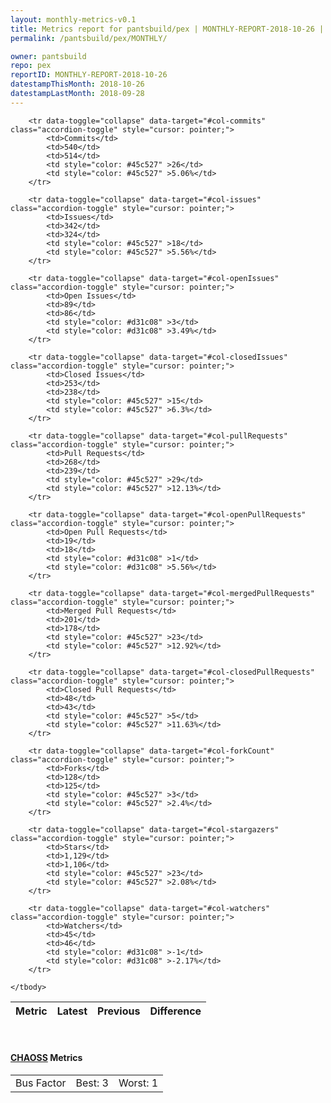 ```yaml
---
layout: monthly-metrics-v0.1
title: Metrics report for pantsbuild/pex | MONTHLY-REPORT-2018-10-26 | 2018-10-26
permalink: /pantsbuild/pex/MONTHLY/

owner: pantsbuild
repo: pex
reportID: MONTHLY-REPORT-2018-10-26
datestampThisMonth: 2018-10-26
datestampLastMonth: 2018-09-28
---
```



<table class="table table-condensed" style="border-collapse:collapse;">
    <thead>
    <tr>
        <th>Metric</th>
        <th>Latest</th>
        <th>Previous</th>
        <th colspan="2" style="text-align: center;">Difference</th>
    </tr>
    </thead>
    <tbody>

        <tr data-toggle="collapse" data-target="#col-commits" class="accordion-toggle" style="cursor: pointer;">
            <td>Commits</td>
            <td>540</td>
            <td>514</td>
            <td style="color: #45c527" >26</td>
            <td style="color: #45c527" >5.06%</td>
        </tr>
        
        <tr data-toggle="collapse" data-target="#col-issues" class="accordion-toggle" style="cursor: pointer;">
            <td>Issues</td>
            <td>342</td>
            <td>324</td>
            <td style="color: #45c527" >18</td>
            <td style="color: #45c527" >5.56%</td>
        </tr>
        
        <tr data-toggle="collapse" data-target="#col-openIssues" class="accordion-toggle" style="cursor: pointer;">
            <td>Open Issues</td>
            <td>89</td>
            <td>86</td>
            <td style="color: #d31c08" >3</td>
            <td style="color: #d31c08" >3.49%</td>
        </tr>
        
        <tr data-toggle="collapse" data-target="#col-closedIssues" class="accordion-toggle" style="cursor: pointer;">
            <td>Closed Issues</td>
            <td>253</td>
            <td>238</td>
            <td style="color: #45c527" >15</td>
            <td style="color: #45c527" >6.3%</td>
        </tr>
        
        <tr data-toggle="collapse" data-target="#col-pullRequests" class="accordion-toggle" style="cursor: pointer;">
            <td>Pull Requests</td>
            <td>268</td>
            <td>239</td>
            <td style="color: #45c527" >29</td>
            <td style="color: #45c527" >12.13%</td>
        </tr>
        
        <tr data-toggle="collapse" data-target="#col-openPullRequests" class="accordion-toggle" style="cursor: pointer;">
            <td>Open Pull Requests</td>
            <td>19</td>
            <td>18</td>
            <td style="color: #d31c08" >1</td>
            <td style="color: #d31c08" >5.56%</td>
        </tr>
        
        <tr data-toggle="collapse" data-target="#col-mergedPullRequests" class="accordion-toggle" style="cursor: pointer;">
            <td>Merged Pull Requests</td>
            <td>201</td>
            <td>178</td>
            <td style="color: #45c527" >23</td>
            <td style="color: #45c527" >12.92%</td>
        </tr>
        
        <tr data-toggle="collapse" data-target="#col-closedPullRequests" class="accordion-toggle" style="cursor: pointer;">
            <td>Closed Pull Requests</td>
            <td>48</td>
            <td>43</td>
            <td style="color: #45c527" >5</td>
            <td style="color: #45c527" >11.63%</td>
        </tr>
        
        <tr data-toggle="collapse" data-target="#col-forkCount" class="accordion-toggle" style="cursor: pointer;">
            <td>Forks</td>
            <td>128</td>
            <td>125</td>
            <td style="color: #45c527" >3</td>
            <td style="color: #45c527" >2.4%</td>
        </tr>
        
        <tr data-toggle="collapse" data-target="#col-stargazers" class="accordion-toggle" style="cursor: pointer;">
            <td>Stars</td>
            <td>1,129</td>
            <td>1,106</td>
            <td style="color: #45c527" >23</td>
            <td style="color: #45c527" >2.08%</td>
        </tr>
        
        <tr data-toggle="collapse" data-target="#col-watchers" class="accordion-toggle" style="cursor: pointer;">
            <td>Watchers</td>
            <td>45</td>
            <td>46</td>
            <td style="color: #d31c08" >-1</td>
            <td style="color: #d31c08" >-2.17%</td>
        </tr>
        
    </tbody>
</table>
<br>
<h4><a target="_blank" href="https://chaoss.community/">CHAOSS</a> Metrics</h4>

<table class="table table-condensed" style="border-collapse:collapse;">
    <tbody>
        <td>Bus Factor</td>
        <td>Best: 3</td>
        <td>Worst: 1</td>
    </tbody>
</table>
